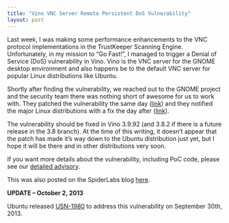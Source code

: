 ```yaml
---
title: "Vino VNC Server Remote Persistent DoS Vulnerability"
layout: post
---
```


Last week, I was making some performance enhancements to the VNC protocol implementations in the TrustKeeper Scanning Engine.  Unfortunately, in my mission to “Go Fast!”, I managed to trigger a Denial of Service (DoS) vulnerability in Vino.  Vino is the VNC server for the GNOME desktop environment and also happens be to the default VNC server for popular Linux distributions like Ubuntu.

Shortly after finding the vulnerability, we reached out to the GNOME project and the security team there was nothing short of awesome for us to work with.  They patched the vulnerability the same day ([link](https://git.gnome.org/browse/vino/commit/?id=860337231eaccfeed4f857afd0579546a260c23f)) and they notified the major Linux distributions with a fix the day after ([link](https://mail.gnome.org/archives/distributor-list/2013-September/msg00001.html)).

The vulnerability should be fixed in Vino 3.9.92 (and 3.8.2 if there is a future release in the 3.8 branch).  At the time of this writing, it doesn’t appear that the patch has made it’s way down to the Ubuntu distribution just yet, but I hope it will be there and in other distributions very soon.

If you want more details about the vulnerability, including PoC code, please see our [detailed advisory](https://www.trustwave.com/spiderlabs/advisories/TWSL2013-028.txt).

This was also posted on the SpiderLabs blog [here](http://blog.spiderlabs.com/2013/09/vino-vnc-server-remote-persistent-dos-vulnerability.html).

****UPDATE – October 2, 2013****

Ubuntu released [USN-1980](http://www.ubuntu.com/usn/usn-1980-1/) to address this vulnerability on September 30th, 2013.